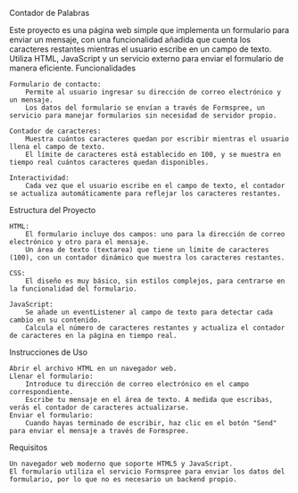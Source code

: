 Contador de Palabras

Este proyecto es una página web simple que implementa un formulario para enviar un mensaje, con una funcionalidad añadida que cuenta los caracteres restantes mientras el usuario escribe en un campo de texto. Utiliza HTML, JavaScript y un servicio externo para enviar el formulario de manera eficiente.
Funcionalidades

    Formulario de contacto:
        Permite al usuario ingresar su dirección de correo electrónico y un mensaje.
        Los datos del formulario se envían a través de Formspree, un servicio para manejar formularios sin necesidad de servidor propio.

    Contador de caracteres:
        Muestra cuántos caracteres quedan por escribir mientras el usuario llena el campo de texto.
        El límite de caracteres está establecido en 100, y se muestra en tiempo real cuántos caracteres quedan disponibles.

    Interactividad:
        Cada vez que el usuario escribe en el campo de texto, el contador se actualiza automáticamente para reflejar los caracteres restantes.

Estructura del Proyecto

    HTML:
        El formulario incluye dos campos: uno para la dirección de correo electrónico y otro para el mensaje.
        Un área de texto (textarea) que tiene un límite de caracteres (100), con un contador dinámico que muestra los caracteres restantes.

    CSS:
        El diseño es muy básico, sin estilos complejos, para centrarse en la funcionalidad del formulario.

    JavaScript:
        Se añade un eventListener al campo de texto para detectar cada cambio en su contenido.
        Calcula el número de caracteres restantes y actualiza el contador de caracteres en la página en tiempo real.

Instrucciones de Uso

    Abrir el archivo HTML en un navegador web.
    Llenar el formulario:
        Introduce tu dirección de correo electrónico en el campo correspondiente.
        Escribe tu mensaje en el área de texto. A medida que escribas, verás el contador de caracteres actualizarse.
    Enviar el formulario:
        Cuando hayas terminado de escribir, haz clic en el botón "Send" para enviar el mensaje a través de Formspree.

Requisitos

    Un navegador web moderno que soporte HTML5 y JavaScript.
    El formulario utiliza el servicio Formspree para enviar los datos del formulario, por lo que no es necesario un backend propio.

